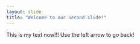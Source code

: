 ```yaml
---
layout: slide
title: "Welcome to our second slide!"
---
```

This is my text now!!!
Use the left arrow to go back!
